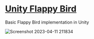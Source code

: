 # [Unity Flappy Bird](https://play.unity.com/mg/other/unity-flappy-bird)

Basic Flappy Bird implementation in Unity

![Screenshot 2023-04-11 211834](https://user-images.githubusercontent.com/16869835/231348447-c34127b3-5e71-4b42-a55c-1e8ccec7e423.png)
